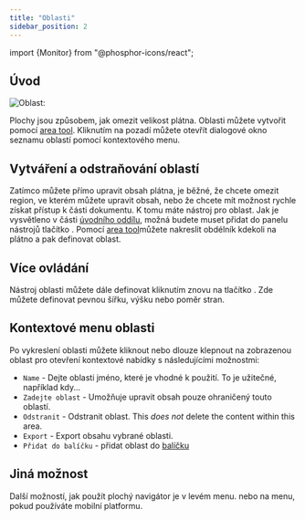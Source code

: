 ```yaml
---
title: "Oblasti"
sidebar_position: 2
---
```


import {Monitor} from "@phosphor-icons/react";


## Úvod

![Oblast:](area.png)

Plochy jsou způsobem, jak omezit velikost plátna. Oblasti můžete vytvořit pomocí [area tool](tools/area.md). Kliknutím na pozadí můžete otevřít dialogové okno seznamu oblastí pomocí kontextového menu.

## Vytváření a odstraňování oblastí

Zatímco můžete přímo upravit obsah plátna, je běžné, že chcete omezit region, ve kterém můžete upravit obsah, nebo že chcete mít možnost rychle získat přístup k části dokumentu. K tomu máte nástroj <Monitor/> pro oblast. Jak je vysvětleno v části [úvodního oddílu](README.md), možná budete muset přidat do panelu nástrojů tlačítko <Monitor/>. Pomocí [area tool](tools/area.md)můžete nakreslit obdélník kdekoli na plátno a pak definovat oblast.

## Více ovládání

Nástroj oblasti můžete dále definovat kliknutím znovu na tlačítko <Monitor/>. Zde můžete definovat pevnou šířku, výšku nebo poměr stran.

## Kontextové menu oblasti

 Po vykreslení oblasti můžete kliknout nebo dlouze klepnout na zobrazenou oblast pro otevření kontextové nabídky s následujícími možnostmi:

* `Name` - Dejte oblasti jméno, které je vhodné k použití. To je užitečné, například kdy...
* `Zadejte oblast` - Umožňuje upravit obsah pouze ohraničený touto oblastí.
* `Odstranit` - Odstranit oblast. This *does not* delete the content within this area.
* `Export` - Export obsahu vybrané oblasti.
* `Přidat do balíčku` - přidat oblast do [balíčku](pack)

## Jiná možnost

Další možností, jak použít plochý navigátor je v levém menu. nebo na menu, pokud používáte mobilní platformu. 

